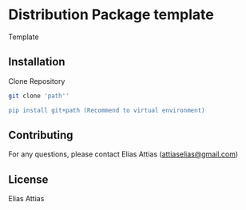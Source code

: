 # Distribution Package template

Template

## Installation

Clone Repository

```bash
git clone 'path''

pip install git+path (Recommend to virtual environment)
```

## Contributing

For any questions, please contact Elias Attias (attiaselias@gmail.com)

## License

Elias Attias